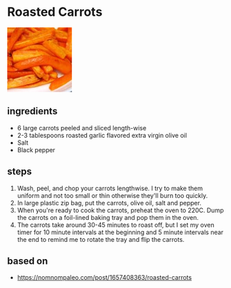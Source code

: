 # Roasted Carrots

![Roasted Carrots](images/roasted-carrots.jpg)

## ingredients

- 6 large carrots peeled and sliced length-wise
- 2-3 tablespoons roasted garlic flavored extra virgin olive oil
- Salt
- Black pepper

## steps

1. Wash, peel, and chop your carrots lengthwise. I try to make them uniform and not too small or thin otherwise they'll burn too quickly.
2. In large plastic zip bag, put the carrots, olive oil, salt and pepper.
3. When you're ready to cook the carrots, preheat the oven to 220C. Dump the carrots on a foil-lined baking tray and pop them in the oven.
4. The carrots take around 30-45 minutes to roast off, but I set my oven timer for 10 minute intervals at the beginning and 5 minute intervals near the end to remind me to rotate the tray and flip the carrots.

## based on

- https://nomnompaleo.com/post/1657408363/roasted-carrots
